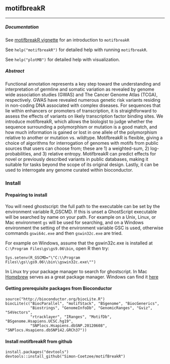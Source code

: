 ## motifbreakR
-----

##### Documentation
See [motifbreakR vignette](http://simon-coetzee.github.io/motifBreakR/) for an introduction to `motifbreakR`

See `help("motifbreakR")` for detailed help with running `motifbreakR`.

See `help("plotMB")` for detailed help with visualization.

##### Abstract
Functional annotation represents a key step toward the understanding and
interpretation of germline and somatic variation as revealed by genome wide
association studies (GWAS) and The Cancer Genome Atlas (TCGA), respectively.
GWAS have revealed numerous genetic risk variants residing in non-coding DNA
associated with complex diseases. For sequences that lie within enhancers or
promoters of transcription, it is straightforward to assess the effects of
variants on likely transcription factor binding sites. We introduce
motifbreakR, which allows the biologist to judge whether the sequence
surrounding a polymorphism or mutation is a good match, and how much
information is gained or lost in one allele of the polymorphism relative to
another or mutation vs. wildtype. MotifbreakR is flexible, giving a choice of
algorithms for interrogation of genomes with motifs from public sources that
users can choose from; these are 1) a weighted-sum, 2) log-probabilities, and
3) relative entropy. MotifbreakR can predict effects for novel or previously
described variants in public databases, making it suitable for tasks beyond
the scope of its original design. Lastly, it can be used to interrogate any
genome curated within bioconductor.

### Install
#### Prepairing to install

You will need ghostscript: the full path to the executable can be set by the environment variable R_GSCMD. If this is unset a GhostScript executable will be searched by name on your path. For example on a Unix, Linux, or Mac environment `gs` will be used for searching, and on a Windows environment the setting of the environment variable GSC is used, otherwise commands `gswi64c.exe` and then `gswin32c.exe` are tried.

For example on Windows, assume that the gswin32c.exe is installed at `C:\Program Files\gs\gs9.06\bin`, open R then try:
```{r}
Sys.setenv(R_GSCMD="\"C:\\Program Files\\gs\\gs9.06\\bin\\gswin32c.exe\"")
```

In Linux try your package manager to search for ghostscript.
In Mac [Homebrew](http://brew.sh/) serves as a great package manager.
Windows can find it [here](http://ghostscript.com/download/gsdnld.html)

#### Getting prerequisite packages from Bioconductor
```{r}
source("http://bioconductor.org/biocLite.R")
biocLite(c("BiocParallel", "motifStack", "BSgenome", "BiocGenerics",
           "Biostrings", "GenomeInfoDb", "GenomicRanges", "Gviz", "S4Vectors",
           "rtracklayer", "IRanges", "MotifDb", "BSgenome.Hsapiens.UCSC.hg19",
           "SNPlocs.Hsapiens.dbSNP.20120608", "SNPlocs.Hsapiens.dbSNP142.GRCh37"))
```

#### Install motifbreakR from github
```{r}
install.packages("devtools")
devtools::install_github("Simon-Coetzee/motifBreakR")
```
